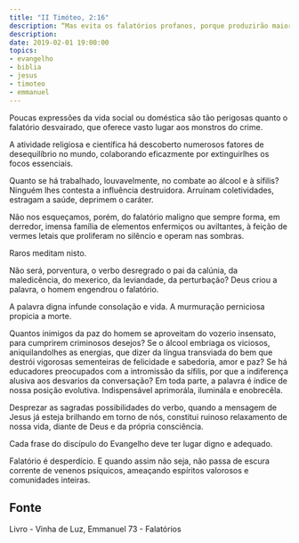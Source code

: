 ```yaml
---
title: "II Timóteo, 2:16"
description: “Mas evita os falatórios profanos, porque produzirão maior impiedade.” Paulo (II Timóteo, 2:16)
description: 
date: 2019-02-01 19:00:00
topics: 
- evangelho
- biblia
- jesus
- timoteo
- emmanuel
---
```


Poucas expressões da vida social ou doméstica são tão perigosas quanto o
falatório desvairado, que oferece vasto lugar aos monstros do crime.

A atividade religiosa e científica há descoberto numerosos fatores de
desequilíbrio no mundo, colaborando eficazmente por extinguir­lhes os focos
essenciais.

Quanto se há trabalhado, louvavelmente, no combate ao álcool e à sífilis?
Ninguém lhes contesta a influência destruidora. Arruínam coletividades,
estragam a saúde, deprimem o caráter.

Não nos esqueçamos, porém, do falatório maligno que sempre forma, em
derredor, imensa família de elementos enfermiços ou aviltantes, à feição de vermes
letais que proliferam no silêncio e operam nas sombras.

Raros meditam nisto.

Não será, porventura, o verbo desregrado o pai da calúnia, da maledicência,
do mexerico, da leviandade, da perturbação?
Deus criou a palavra, o homem engendrou o falatório.

A palavra digna infunde consolação e vida. A murmuração perniciosa
propicia a morte.

Quantos inimigos da paz do homem se aproveitam do vozerio insensato,
para cumprirem criminosos desejos?
Se o álcool embriaga os viciosos, aniquilando­lhes as energias, que dizer da
língua transviada do bem que destrói vigorosas sementeiras de felicidade e
sabedoria, amor e paz? Se há educadores preocupados com a intromissão da sífilis,
por que a indiferença alusiva aos desvarios da conversação?
Em toda parte, a palavra é índice de nossa posição evolutiva. Indispensável
aprimorá­la, iluminá­la e enobrecê­la.

Desprezar as sagradas possibilidades do verbo, quando a mensagem de
Jesus já esteja brilhando em torno de nós, constitui ruinoso relaxamento de nossa
vida, diante de Deus e da própria consciência.

Cada frase do discípulo do Evangelho deve ter lugar digno e adequado.

Falatório é desperdício. E quando assim não seja, não passa de escura
corrente de venenos psíquicos, ameaçando espíritos valorosos e comunidades
inteiras.


## Fonte
Livro - Vinha de Luz, Emmanuel
73 - Falatórios
